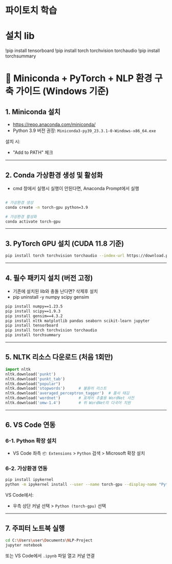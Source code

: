 
# 파이토치 학습

# 설치 lib
!pip install tensorboard
!pip install torch torchvision torchaudio
!pip install torchsummary


# 🐍 Miniconda + PyTorch + NLP 환경 구축 가이드 (Windows 기준)

## 1. Miniconda 설치
- https://repo.anaconda.com/miniconda/
- Python 3.9 버전 권장: `Miniconda3-py39_23.3.1-0-Windows-x86_64.exe`

설치 시:
- "Add to PATH" 체크


---

## 2. Conda 가상환경 생성 및 활성화
- cmd 창에서 실행시 실행이 안된다면, Anaconda Prompt에서 실행

```bash

# 가상환경 생성
conda create -n torch-gpu python=3.9

# 가상환경 활성화
conda activate torch-gpu
```

---

## 3. PyTorch GPU 설치 (CUDA 11.8 기준)

```bash
pip install torch torchvision torchaudio --index-url https://download.pytorch.org/whl/cu118
```

---

## 4. 필수 패키지 설치 (버전 고정)

- 기존에 설치된 lib와 충돌 난다면? 삭제후 설치
- pip uninstall -y numpy scipy gensim

```bash
pip install numpy==1.23.5
pip install scipy==1.9.3
pip install gensim==4.3.2
pip install nltk matplotlib pandas seaborn scikit-learn jupyter
pip install tensorboard
pip install torch torchvision torchaudio
pip install torchsummary
```

---

## 5. NLTK 리소스 다운로드 (처음 1회만)

```python
import nltk
nltk.download('punkt')
nltk.download('punkt_tab')
nltk.download("popular")
nltk.download('stopwords')      # 불용어 리스트
nltk.download('averaged_perceptron_tagger')  # 품사 태깅
nltk.download('wordnet')        # 표제어 추출용 WordNet 사전
nltk.download('omw-1.4')        # 위 WordNet의 다국어 지원
```

---

## 6. VS Code 연동

### 6-1. Python 확장 설치
- VS Code 좌측 `📦 Extensions` > `Python` 검색 > Microsoft 확장 설치

### 6-2. 가상환경 연동

```bash
pip install ipykernel
python -m ipykernel install --user --name torch-gpu --display-name "Python (torch-gpu)"
```

VS Code에서:
- 우측 상단 커널 선택 > `Python (torch-gpu)` 선택

---

## 7. 주피터 노트북 실행

```bash
cd C:\Users\user\Documents\NLP-Project
jupyter notebook
```

또는 VS Code에서 `.ipynb` 파일 열고 커널 연결

